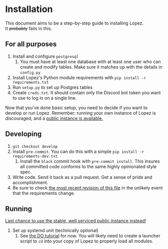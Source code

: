 # Installation
This document aims to be a step-by-step guide to installing Lopez.  
It ~~probably~~ fails in this.

## For all purposes
1. Install and configure `postgresql`
    1. You must have at least one database with at least one user who can create and modify tables. Make sure it matches up with the details in `config.py`
2. Install Lopez's Python module requirements with `pip install -r requirements.txt`
3. Run `setup.py` to set up Postgres tables
4. Create `creds.txt`. It should contain only the Discord bot token you want to use to log in on a single line.

Now that you've done basic setup, you need to decide if you want to develop or run Lopez.
Remember: running your own instance of Lopez is discouraged, and a [public instance is available.](https://discordapp.com/oauth2/authorize?client_id=436251140376494080&scope=bot&permissions=268822737)

## Developing
1. `git checkout develop`
2. Install `pre-commit`. You can do this with a simple `pip install -r requirements-dev.txt`
    1. Install the `black` commit hook with `pre-commit install`. This insures all committed code conforms to the same highly opinionated style spec.
3. Write code. Send it back as a pull request. Get a sense of pride and accomplishment.
4. Be sure to check [the most recent revision of this file](https://github.com/BHSSFRC/lopez/blob/develop/INSTALL.md) in the unlikely event that the requirements change. 

## Running
[Last chance to use the stable, well serviced public instance instead!](https://discordapp.com/oauth2/authorize?client_id=436251140376494080&scope=bot&permissions=268822737)

1. Set up systemd unit (technically optional)
   1. See [the DO tutorial](https://www.digitalocean.com/community/tutorials/how-to-use-systemctl-to-manage-systemd-services-and-units) for now. You will likely need to create a launcher script to `cd` into your copy of Lopez to properly load all modules.
